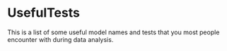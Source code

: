 # UsefulTests
This is a list of some useful model names and tests that you most people encounter with during data analysis.
